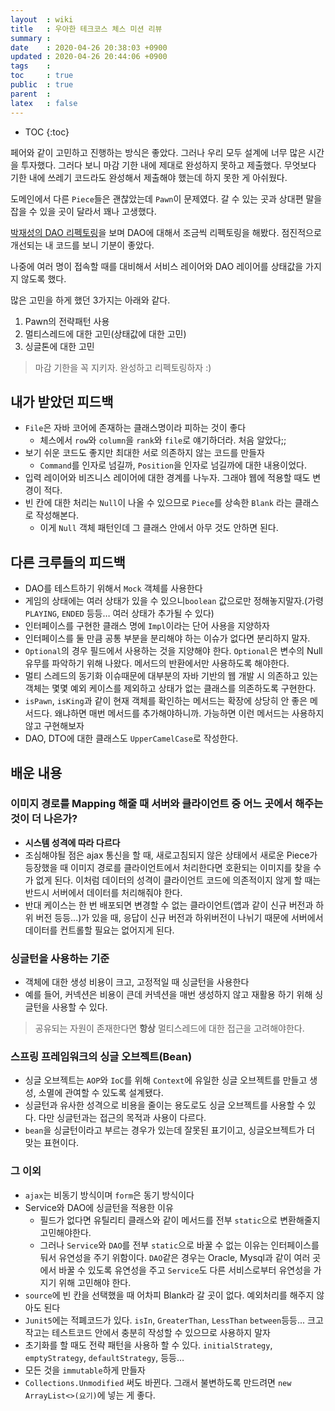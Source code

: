 ```yaml
---
layout  : wiki
title   : 우아한 테크코스 체스 미션 리뷰
summary : 
date    : 2020-04-26 20:38:03 +0900
updated : 2020-04-26 20:44:06 +0900
tags    : 
toc     : true
public  : true
parent  : 
latex   : false
---
```

* TOC
{:toc}

페어와 같이 고민하고 진행하는 방식은 좋았다. 그러나 우리 모두 설계에 너무 많은 시간을 투자했다. 그러다 보니 마감 기한 내에 제대로 완성하지 못하고 제출했다. 무엇보다 기한 내에 쓰레기 코드라도 완성해서 제출해야 했는데 하지 못한 게 아쉬웠다.

도메인에서 다른 `Piece`들은 괜찮았는데 `Pawn`이 문제였다. 갈 수 있는 곳과 상대편 말을 잡을 수 있을 곳이 달라서 꽤나 고생했다.

[박재성의 DAO 리펙토링](https://www.youtube.com/watch?v=ylrMBeakVnk)을 보며 DAO에 대해서 조금씩 리펙토링을 해봤다. 점진적으로 개선되는 내 코드를 보니 기분이 좋았다.

나중에 여러 명이 접속할 때를 대비해서 서비스 레이어와 DAO 레이어를 상태값을 가지지 않도록 했다.

많은 고민을 하게 했던 3가지는 아래와 같다.

1. Pawn의 전략패턴 사용
2. 멀티스레드에 대한 고민(상태값에 대한 고민)
3. 싱글톤에 대한 고민

> 마감 기한을 꼭 지키자. 완성하고 리펙토링하자 :)

## 내가 받았던 피드백

- `File`은 자바 코어에 존재하는 클래스명이라 피하는 것이 좋다
    - 체스에서 `row`와 `column`을 `rank`와 `file`로 얘기하더라. 처음 알았다;;
- 보기 쉬운 코드도 좋지만 최대한 서로 의존하지 않는 코드를 만들자
    - `Command`를 인자로 넘길까, `Position`을 인자로 넘길까에 대한 내용이었다.
- 입력 레이어와 비즈니스 레이어에 대한 경계를 나누자. 그래야 웹에 적용할 때도 변경이 적다.
- 빈 칸에 대한 처리는 `Null`이 나올 수 있으므로 `Piece`를 상속한 `Blank` 라는 클래스로 작성해본다.
    - 이게 `Null` 객체 패턴인데 그 클래스 안에서 아무 것도 안하면 된다.

## 다른 크루들의 피드백

- DAO를 테스트하기 위해서 `Mock` 객체를 사용한다
- 게임의 상태에는 여러 상태가 있을 수 있으니`boolean` 값으로만 정해놓지말자.(가령 `PLAYING`, `ENDED` 등등… 여러 상태가 추가될 수 있다)
- 인터페이스를 구현한 클래스 명에 `Impl`이라는 단어 사용을 지양하자
- 인터페이스를 둘 만큼 공통 부분을 분리해야 하는 이슈가 없다면 분리하지 말자.
- `Optional`의 경우 필드에서 사용하는 것을 지양해야 한다. `Optional`은 변수의 Null 유무를 파악하기 위해 나왔다. 메서드의 반환에서만 사용하도록 해야한다.
- 멀티 스레드의 동기화 이슈때문에 대부분의 자바 기반의 웹 개발 시 의존하고 있는 객체는 몇몇 예외 케이스를 제외하고 상태가 없는 클래스를 의존하도록 구현한다.
- `isPawn`, `isKing`과 같이 현재 객체를 확인하는 메서드는 확장에 상당히 안 좋은 메서드다. 왜냐하면 매번 메서드를 추가해야하니까. 가능하면 이런 메서드는 사용하지 않고 구현해보자
- DAO, DTO에 대한 클래스도 `UpperCamelCase`로 작성한다.

## 배운 내용

### 이미지 경로를 Mapping 해줄 때 서버와 클라이언트 중 어느 곳에서 해주는 것이 더 나은가?

- **시스템 성격에 따라 다르다**
- 조심해야될 점은 ajax 통신을 할 때, 새로고침되지 않은 상태에서 새로운 Piece가 등장했을 때 이미지 경로를 클라이언트에서 처리한다면 호환되는 이미지를 찾을 수가 없게 된다. 이처럼 데이터의 성격이 클라이언트 코드에 의존적이지 않게 할 때는 반드시 서버에서 데이터를 처리해줘야 한다.
- 반대 케이스는 한 번 배포되면 변경할 수 없는 클라이언트(앱과 같이 신규 버전과 하위 버전 등등...)가 있을 때, 응답이 신규 버전과 하위버전이 나뉘기 때문에 서버에서 데이터를 컨트롤할 필요는 없어지게 된다.

### 싱글턴을 사용하는 기준

- 객체에 대한 생성 비용이 크고, 고정적일 때 싱글턴을 사용한다
- 예를 들어, 커넥션은 비용이 큰데 커넥션을 매번 생성하지 않고 재활용 하기 위해 싱글턴을 사용할 수 있다.

> 공유되는 자원이 존재한다면 **항상** 멀티스레드에 대한 접근을 고려해야한다.

### 스프링 프레임워크의 싱글 오브젝트(Bean)

- 싱글 오브젝트는 `AOP`와 `IoC`를 위해 `Context`에 유일한 싱글 오브젝트를 만들고 생성, 소멸에 관여할 수 있도록 설계됐다.
- 싱글턴과 유사한 성격으로 비용을 줄이는 용도로도 싱글 오브젝트를 사용할 수 있다. 다만 싱글턴과는 접근의 목적과 사용이 다르다.
- `bean`을 싱글턴이라고 부르는 경우가 있는데 잘못된 표기이고, 싱글오브젝트가 더 맞는 표현이다.

### 그 이외

- `ajax`는 비동기 방식이며 `form`은 동기 방식이다
- Service와 DAO에 싱글턴을 적용한 이유
    - 필드가 없다면 유틸리티 클래스와 같이 메서드를 전부 `static`으로 변환해줄지 고민해야한다.
    - 그러나 `Service`와 `DAO`를 전부 `static`으로 바꿀 수 없는 이유는 인터페이스를 둬서 유연성을 주기 위함이다. `DAO`같은 경우는 Oracle, Mysql과 같이 여러 곳에서 바꿀 수 있도록 유연성을 주고 `Service`도 다른 서비스로부터 유연성을 가지기 위해 고민해야 한다.
- `source`에 빈 칸을 선택했을 때 어차피 Blank라 갈 곳이 없다. 예외처리를 해주지 않아도 된다
- `Junit5`에는 적폐코드가 있다. `isIn`, `GreaterThan`, `LessThan` `between`등등... 크고 작고는 테스트코드 안에서 충분히 작성할 수 있으므로 사용하지 말자
- 초기화를 할 때도 전략 패턴을 사용하 할 수 있다. `initialStrategy`, `emptyStrategy`, `defaultStrategy`, 등등…
- 모든 것을 `immutable`하게 만들자
- `Collections.Unmodified` 써도 바뀐다. 그래서 불변하도록 만드려면 `new ArrayList<>(요기)`에 넣는 게 좋다.
